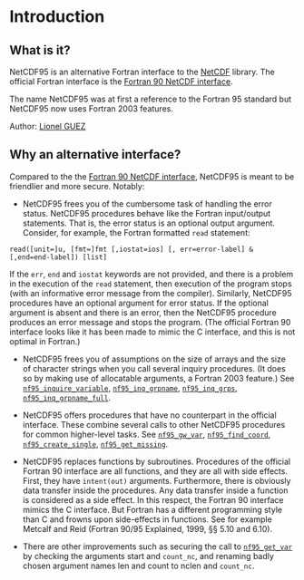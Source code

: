 # Introduction

## What is it?

NetCDF95 is an alternative Fortran interface to the
[NetCDF](http://www.unidata.ucar.edu/software/netcdf/index.html)
library. The official Fortran interface is the [Fortran 90 NetCDF
interface](https://www.unidata.ucar.edu/software/netcdf/docs-fortran/f90_The-NetCDF-Fortran-90-Interface-Guide.html).

The name NetCDF95 was at first a reference to the Fortran 95 standard
but NetCDF95 now uses Fortran 2003 features.

Author: [Lionel GUEZ](https://www.lmd.jussieu.fr/~lguez)

## Why an alternative interface?

Compared to the the [Fortran 90 NetCDF
interface](https://www.unidata.ucar.edu/software/netcdf/docs-fortran/f90_The-NetCDF-Fortran-90-Interface-Guide.html),
NetCDF95 is meant to be friendlier and more secure. Notably:

- NetCDF95 frees you of the cumbersome task of handling the error
status.  NetCDF95 procedures behave like the Fortran input/output
statements. That is, the error status is an optional output
argument. Consider, for example, the Fortran formatted `read`
statement:
```
read([unit=]u, [fmt=]fmt [,iostat=ios] [, err=error-label] &
[,end=end-label]) [list]
```
If the `err`, `end` and `iostat` keywords are not provided, and there
is a problem in the execution of the `read` statement, then execution
of the program stops (with an informative error message from the
compiler). Similarly, NetCDF95 procedures have an optional argument
for error status. If the optional argument is absent and there is an
error, then the NetCDF95 procedure produces an error message and stops
the program. (The official Fortran 90 interface looks like it has been
made to mimic the C interface, and this is not optimal in Fortran.)

- NetCDF95 frees you of assumptions on the size of arrays and the size
  of character strings when you call several inquiry procedures. (It
  does so by making use of allocatable arguments, a Fortran 2003
  feature.) See
  [`nf95_inquire_variable`](Detailed_content/variables.md),
  [`nf95_inq_grpname`](Detailed_content/groups.md),
  [`nf95_inq_grps`](Detailed_content/groups.md),
  [`nf95_inq_grpname_full`](Detailed_content/groups.md).
  
- NetCDF95 offers procedures that have no counterpart in the official
  interface. These combine several calls to other NetCDF95 procedures
  for common higher-level tasks. See
  [`nf95_gw_var`](Detailed_content/variables.md),
  [`nf95_find_coord`](Detailed_content/datasets.md),
  [`nf95_create_single`](Detailed_content/datasets.md),
  [`nf95_get_missing`](Detailed_content/attributes.md).
  
- NetCDF95 replaces functions by subroutines. Procedures of the
official Fortran 90 interface are all functions, and they are all with
side effects. First, they have `intent(out)` arguments. Furthermore,
there is obviously data transfer inside the procedures. Any data
transfer inside a function is considered as a side effect. In this
respect, the Fortran 90 interface mimics the C interface. But Fortran
has a different programming style than C and frowns upon side-effects
in functions. See for example Metcalf and Reid (Fortran 90/95
Explained, 1999, §§ 5.10 and 6.10).

- There are other improvements such as securing the call to
[`nf95_get_var`](Detailed_content/variables.md) by checking the
arguments start and `count_nc`, and renaming badly chosen argument
names len and count to nclen and `count_nc`.

  
